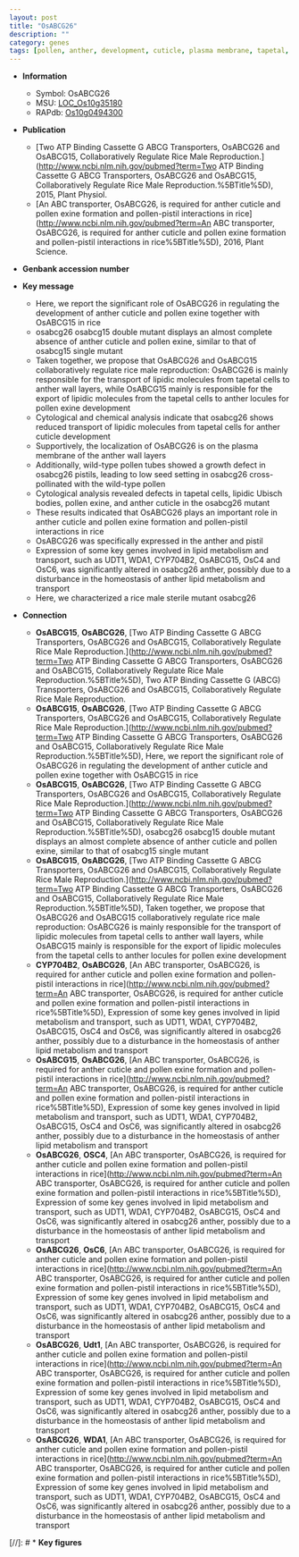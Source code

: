 ```yaml
---
layout: post
title: "OsABCG26"
description: ""
category: genes
tags: [pollen, anther, development, cuticle, plasma membrane, tapetal, growth, seed, homeostasis, sterile, pollen exine formation]
---
```


* **Information**  
    + Symbol: OsABCG26  
    + MSU: [LOC_Os10g35180](http://rice.plantbiology.msu.edu/cgi-bin/ORF_infopage.cgi?orf=LOC_Os10g35180)  
    + RAPdb: [Os10g0494300](http://rapdb.dna.affrc.go.jp/viewer/gbrowse_details/irgsp1?name=Os10g0494300)  

* **Publication**  
    + [Two ATP Binding Cassette G ABCG Transporters, OsABCG26 and OsABCG15, Collaboratively Regulate Rice Male Reproduction.](http://www.ncbi.nlm.nih.gov/pubmed?term=Two ATP Binding Cassette G ABCG Transporters, OsABCG26 and OsABCG15, Collaboratively Regulate Rice Male Reproduction.%5BTitle%5D), 2015, Plant Physiol.
    + [An ABC transporter, OsABCG26, is required for anther cuticle and pollen exine formation and pollen-pistil interactions in rice](http://www.ncbi.nlm.nih.gov/pubmed?term=An ABC transporter, OsABCG26, is required for anther cuticle and pollen exine formation and pollen-pistil interactions in rice%5BTitle%5D), 2016, Plant Science.

* **Genbank accession number**  

* **Key message**  
    + Here, we report the significant role of OsABCG26 in regulating the development of anther cuticle and pollen exine together with OsABCG15 in rice
    + osabcg26 osabcg15 double mutant displays an almost complete absence of anther cuticle and pollen exine, similar to that of osabcg15 single mutant
    + Taken together, we propose that OsABCG26 and OsABCG15 collaboratively regulate rice male reproduction: OsABCG26 is mainly responsible for the transport of lipidic molecules from tapetal cells to anther wall layers, while OsABCG15 mainly is responsible for the export of lipidic molecules from the tapetal cells to anther locules for pollen exine development
    + Cytological and chemical analysis indicate that osabcg26 shows reduced transport of lipidic molecules from tapetal cells for anther cuticle development
    + Supportively, the localization of OsABCG26 is on the plasma membrane of the anther wall layers
    + Additionally, wild-type pollen tubes showed a growth defect in osabcg26 pistils, leading to low seed setting in osabcg26 cross-pollinated with the wild-type pollen
    + Cytological analysis revealed defects in tapetal cells, lipidic Ubisch bodies, pollen exine, and anther cuticle in the osabcg26 mutant
    + These results indicated that OsABCG26 plays an important role in anther cuticle and pollen exine formation and pollen-pistil interactions in rice
    + OsABCG26 was specifically expressed in the anther and pistil
    + Expression of some key genes involved in lipid metabolism and transport, such as UDT1, WDA1, CYP704B2, OsABCG15, OsC4 and OsC6, was significantly altered in osabcg26 anther, possibly due to a disturbance in the homeostasis of anther lipid metabolism and transport
    + Here, we characterized a rice male sterile mutant osabcg26

* **Connection**  
    + __OsABCG15__, __OsABCG26__, [Two ATP Binding Cassette G ABCG Transporters, OsABCG26 and OsABCG15, Collaboratively Regulate Rice Male Reproduction.](http://www.ncbi.nlm.nih.gov/pubmed?term=Two ATP Binding Cassette G ABCG Transporters, OsABCG26 and OsABCG15, Collaboratively Regulate Rice Male Reproduction.%5BTitle%5D), Two ATP Binding Cassette G (ABCG) Transporters, OsABCG26 and OsABCG15, Collaboratively Regulate Rice Male Reproduction.
    + __OsABCG15__, __OsABCG26__, [Two ATP Binding Cassette G ABCG Transporters, OsABCG26 and OsABCG15, Collaboratively Regulate Rice Male Reproduction.](http://www.ncbi.nlm.nih.gov/pubmed?term=Two ATP Binding Cassette G ABCG Transporters, OsABCG26 and OsABCG15, Collaboratively Regulate Rice Male Reproduction.%5BTitle%5D), Here, we report the significant role of OsABCG26 in regulating the development of anther cuticle and pollen exine together with OsABCG15 in rice
    + __OsABCG15__, __OsABCG26__, [Two ATP Binding Cassette G ABCG Transporters, OsABCG26 and OsABCG15, Collaboratively Regulate Rice Male Reproduction.](http://www.ncbi.nlm.nih.gov/pubmed?term=Two ATP Binding Cassette G ABCG Transporters, OsABCG26 and OsABCG15, Collaboratively Regulate Rice Male Reproduction.%5BTitle%5D), osabcg26 osabcg15 double mutant displays an almost complete absence of anther cuticle and pollen exine, similar to that of osabcg15 single mutant
    + __OsABCG15__, __OsABCG26__, [Two ATP Binding Cassette G ABCG Transporters, OsABCG26 and OsABCG15, Collaboratively Regulate Rice Male Reproduction.](http://www.ncbi.nlm.nih.gov/pubmed?term=Two ATP Binding Cassette G ABCG Transporters, OsABCG26 and OsABCG15, Collaboratively Regulate Rice Male Reproduction.%5BTitle%5D), Taken together, we propose that OsABCG26 and OsABCG15 collaboratively regulate rice male reproduction: OsABCG26 is mainly responsible for the transport of lipidic molecules from tapetal cells to anther wall layers, while OsABCG15 mainly is responsible for the export of lipidic molecules from the tapetal cells to anther locules for pollen exine development
    + __CYP704B2__, __OsABCG26__, [An ABC transporter, OsABCG26, is required for anther cuticle and pollen exine formation and pollen-pistil interactions in rice](http://www.ncbi.nlm.nih.gov/pubmed?term=An ABC transporter, OsABCG26, is required for anther cuticle and pollen exine formation and pollen-pistil interactions in rice%5BTitle%5D), Expression of some key genes involved in lipid metabolism and transport, such as UDT1, WDA1, CYP704B2, OsABCG15, OsC4 and OsC6, was significantly altered in osabcg26 anther, possibly due to a disturbance in the homeostasis of anther lipid metabolism and transport
    + __OsABCG15__, __OsABCG26__, [An ABC transporter, OsABCG26, is required for anther cuticle and pollen exine formation and pollen-pistil interactions in rice](http://www.ncbi.nlm.nih.gov/pubmed?term=An ABC transporter, OsABCG26, is required for anther cuticle and pollen exine formation and pollen-pistil interactions in rice%5BTitle%5D), Expression of some key genes involved in lipid metabolism and transport, such as UDT1, WDA1, CYP704B2, OsABCG15, OsC4 and OsC6, was significantly altered in osabcg26 anther, possibly due to a disturbance in the homeostasis of anther lipid metabolism and transport
    + __OsABCG26__, __OSC4__, [An ABC transporter, OsABCG26, is required for anther cuticle and pollen exine formation and pollen-pistil interactions in rice](http://www.ncbi.nlm.nih.gov/pubmed?term=An ABC transporter, OsABCG26, is required for anther cuticle and pollen exine formation and pollen-pistil interactions in rice%5BTitle%5D), Expression of some key genes involved in lipid metabolism and transport, such as UDT1, WDA1, CYP704B2, OsABCG15, OsC4 and OsC6, was significantly altered in osabcg26 anther, possibly due to a disturbance in the homeostasis of anther lipid metabolism and transport
    + __OsABCG26__, __OsC6__, [An ABC transporter, OsABCG26, is required for anther cuticle and pollen exine formation and pollen-pistil interactions in rice](http://www.ncbi.nlm.nih.gov/pubmed?term=An ABC transporter, OsABCG26, is required for anther cuticle and pollen exine formation and pollen-pistil interactions in rice%5BTitle%5D), Expression of some key genes involved in lipid metabolism and transport, such as UDT1, WDA1, CYP704B2, OsABCG15, OsC4 and OsC6, was significantly altered in osabcg26 anther, possibly due to a disturbance in the homeostasis of anther lipid metabolism and transport
    + __OsABCG26__, __Udt1__, [An ABC transporter, OsABCG26, is required for anther cuticle and pollen exine formation and pollen-pistil interactions in rice](http://www.ncbi.nlm.nih.gov/pubmed?term=An ABC transporter, OsABCG26, is required for anther cuticle and pollen exine formation and pollen-pistil interactions in rice%5BTitle%5D), Expression of some key genes involved in lipid metabolism and transport, such as UDT1, WDA1, CYP704B2, OsABCG15, OsC4 and OsC6, was significantly altered in osabcg26 anther, possibly due to a disturbance in the homeostasis of anther lipid metabolism and transport
    + __OsABCG26__, __WDA1__, [An ABC transporter, OsABCG26, is required for anther cuticle and pollen exine formation and pollen-pistil interactions in rice](http://www.ncbi.nlm.nih.gov/pubmed?term=An ABC transporter, OsABCG26, is required for anther cuticle and pollen exine formation and pollen-pistil interactions in rice%5BTitle%5D), Expression of some key genes involved in lipid metabolism and transport, such as UDT1, WDA1, CYP704B2, OsABCG15, OsC4 and OsC6, was significantly altered in osabcg26 anther, possibly due to a disturbance in the homeostasis of anther lipid metabolism and transport

[//]: # * **Key figures**  


